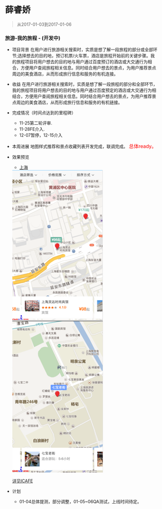 # 薛睿娇

> 从2017-01-03到2017-01-06

### 旅游-我的旅程 - (开发中)
- 项目背景
在用户进行旅游相关搜索时，实质是想了解一段旅程的部分或全部环节;选择想去的目的地，预订机票/火车票，酒店是旅程开始前的关键步骤。我的旅程项目将用户想去的目的地与用户通过百度预订的酒店或大交通行为相合，方便用户查阅旅程相关信息。同时结合用户想去的景点，为用户推荐景点周边的美食酒店，从而形成旅行信息和服务的有机连接。 	
- 收益
在用户进行旅游相关搜索时，实质是想了解一段旅程的部分和全部环节，我的旅程项目将用户想去的目的地与用户通过百度预定的酒店或大交通行为相结合，方便用户查阅旅程相关信息。同时结合用户想去的景点，为用户推荐景点周边的美食酒店，从而形成旅行信息和服务的有机链接。
- 完成情况（时间点达到的里程碑） 
	* 11-25第二轮评审.
    * 11-28FE介入.
	* 12-07暂停，12-15介入
- 本周进展
    地图样式推荐和景点收藏列表开发完成，联调完成。
	<font color=#f00 size=3>总体ready。</font>
 
- 效果预览
	* [上海](http://cq01-ala-fe-4.epc.baidu.com:8003/sf?openapi=1&dspName=iphone&from_sf=1&pd=city&resource_id=4418&cardid=4426%2C4418&word=%E4%B8%8A%E6%B5%B7&circle=13523353.878%2C3641438.15515&ext=%7B%22cate%22%3A%22stay%22%2C%22from%22%3A%221%22%7D&title=%E4%B8%8A%E6%B5%B7&lid=&referlid=2817150645850173240&ms=1)
	
	<img src="../2017-01-06/img/xueruijiao/maps.png" width=300>
	<img src="../2017-01-06/img/xueruijiao/map.png" width=300>
	
	[详见ICAFE](http://newicafe.baidu.com/issue/1496992-5/show?from=page)

- 计划
	- 01-04总体提测，部分调整，01-05~06QA测试，上线时间待定。

